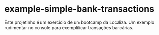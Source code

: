 # example-simple-bank-transactions

Este projetinho é um exercício de um bootcamp da Localiza. Um exemplo rudimentar no console para exemplificar transações bancárias.